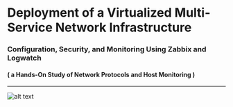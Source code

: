 # Deployment of a Virtualized Multi-Service Network Infrastructure
### Configuration, Security, and Monitoring Using Zabbix and Logwatch 
#### ( a Hands-On Study of Network Protocols and Host Monitoring )

---

![alt text](https://github.com/aymane-elouafi/Deployment-of-a-Virtualized-Multi-Service-Network-Infrastructure/blob/main/Network%20Architecture%20Diagram.pnghttps://github.com/aymane-elouafi/Deployment-of-a-Virtualized-Multi-Service-Network-Infrastructure/blob/[branch]/image.jpg?raw=true)
